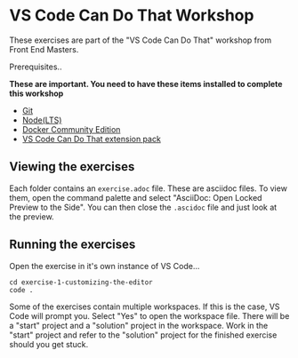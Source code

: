 # VS Code Can Do That Workshop

These exercises are part of the "VS Code Can Do That" workshop from Front End Masters.

Prerequisites..

**These are important. You need to have these items installed to complete this workshop**

- [Git](https://git-scm.com/downloads)
- [Node(LTS)](https://nodejs.org/en/)
- [Docker Community Edition](https://docs.docker.com/install/)
- [VS Code Can Do That extension pack](https://marketplace.visualstudio.com/items?itemName=burkeholland.vs-code-can-do-that)

## Viewing the exercises

Each folder contains an `exercise.adoc` file. These are asciidoc files. To view them, open the command palette and select "AsciiDoc: Open Locked Preview to the Side". You can then close the `.ascidoc` file and just look at the preview.

## Running the exercises

Open the exercise in it's own instance of VS Code...

```
cd exercise-1-customizing-the-editor
code .
```

Some of the exercises contain multiple workspaces. If this is the case, VS Code will prompt you. Select "Yes" to open the workspace file. There will be a "start" project and a "solution" project in the workspace. Work in the "start" project and refer to the "solution" project for the finished exercise should you get stuck.

